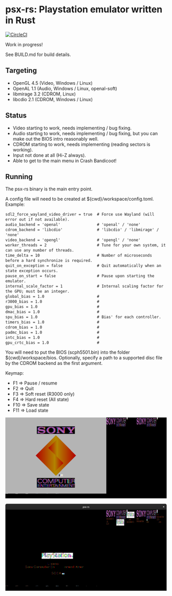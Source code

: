# psx-rs: Playstation emulator written in Rust
[![CircleCI](https://circleci.com/gh/marcosatti/psx-rs.svg?style=svg)](https://circleci.com/gh/marcosatti/psx-rs)

Work in progress!

See BUILD.md for build details.

## Targeting
- OpenGL 4.5 (Video, Windows / Linux)
- OpenAL 1.1 (Audio, Windows / Linux, openal-soft)
- libmirage 3.2 (CDROM, Linux)
- libcdio 2.1 (CDROM, Windows / Linux)

## Status
- Video starting to work, needs implementing / bug fixing.
- Audio starting to work, needs implementing / bug fixing, but you can make out the BIOS intro reasonably well.
- CDROM starting to work, needs implementing (reading sectors is working).
- Input not done at all (Hi-Z always).
- Able to get to the main menu in Crash Bandicoot!

## Running
The psx-rs binary is the main entry point.

A config file will need to be created at ${cwd}/workspace/config.toml. Example:
```
sdl2_force_wayland_video_driver = true  # Force use Wayland (will error out if not available).
audio_backend = 'openal'                # 'openal' / 'none'
cdrom_backend = 'libcdio'               # 'libcdio' / 'libmirage' / 'none'
video_backend = 'opengl'                # 'opengl' / 'none'
worker_threads = 2                      # Tune for your own system, it can use any number of threads.
time_delta = 10                         # Number of microseconds before a hard synchronize is required.
quit_on_exception = false               # Quit automatically when an state exception occurs.
pause_on_start = false                  # Pause upon starting the emulator.
internal_scale_factor = 1               # Internal scaling factor for the GPU; must be an integer.
global_bias = 1.0                       # 
r3000_bias = 1.0                        #
gpu_bias = 1.0                          #
dmac_bias = 1.0                         #
spu_bias = 1.0                          # Bias' for each controller.
timers_bias = 1.0                       #
cdrom_bias = 1.0                        #
padmc_bias = 1.0                        #
intc_bias = 1.0                         #
gpu_crtc_bias = 1.0                     #

```

You will need to put the BIOS (scph5501.bin) into the folder ${cwd}/workspace/bios.
Optionally, specify a path to a supported disc file by the CDROM backend as the first argument.

Keymap:
- F1 => Pause / resume
- F2 => Quit
- F3 => Soft reset (R3000 only)
- F4 => Hard reset (All state)
- F10 => Save state
- F11 => Load state

![BIOS Intro](/media/2019-03-18.png?raw=true "BIOS Intro")

![Reading CDROM](/media/2020-03-12.png?raw=true "Reading CDROM")
